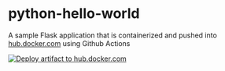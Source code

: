 # python-hello-world

A sample Flask application that is containerized and pushed into [hub.docker.com](https://hub.docker.com) using Github Actions

[![Deploy artifact to hub.docker.com](https://github.com/guillermo-ampie/python-helloworld/actions/workflows/docker-build.yml/badge.svg)](https://github.com/guillermo-ampie/python-helloworld/actions/workflows/docker-build.yml)
